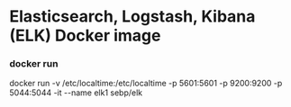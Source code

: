 # Elasticsearch, Logstash, Kibana (ELK) Docker image

### docker run
  docker run -v /etc/localtime:/etc/localtime -p 5601:5601 -p 9200:9200 -p 5044:5044 -it --name elk1 sebp/elk


